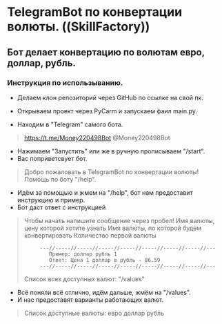# **TelegramBot по конвертации волюты. ((SkillFactory))**

## Бот делает конвертацию по волютам евро, доллар, рубль.

### Инструкция по использыванию.
- Делаем клон репозиторий через GitHub по ссылке на свой пк.

- Открываем проект через PyCarm и запускаем фаил main.py.

- Находим в "Telegram" самого бота.
> https://t.me/Money220498Bot
> @Money220498Bot

- Нажимаем "Запустить" или же в ручную прописываем "/start".
 - Вас поприветсвует бот.
> Добро пожаловать в TelegramBot по конвертации волюты!
> Помощь по боту  "/help".

- Идём за помощью и жмем на "/help", бот нам предоставит инструкцию и пример.
 - Бот даст ответ с инструкцией
> Чтобы начать напишите сообщение через пробел! 
> Имя валюты, цену которой хотите узнать 
> Имя валюты, по которой будем конвертировать 
> Количество первой валюты 
> 
>          ---//-----//-----//-----//-----//-----//-----//-----//---
>             Пример: доллар рубль 1 
>             Ответ: Цена 1 доллар в рубль - 86.59 
>          ---//-----//-----//-----//-----//-----//-----//-----//---
> 
>  Список всех доступных валют:  "/values"

- Всё поняли всё отлично, идём дальше, жмём на "/values".
 - И нас предоставят варианты работающих валют.
> Список доступные валюты:
> евро
> доллар
> рубль